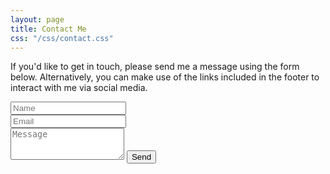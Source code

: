 ```yaml
---
layout: page
title: Contact Me
css: "/css/contact.css"
---
```


<form action="https://formspree.io/jonmcalder@gmail.com" method="POST" class="form" id="contact-form">
  <p>If you'd like to get in touch, please send me a message using the form 
  below. Alternatively, you can make use of the links included in the footer to 
  interact with me via social media.</p>
  <div class="row">
    <div class="col-xs-6">
      <input type="text" name="name" class="form-control input-lg" placeholder="Name" title="Name">
    </div>
    <div class="col-xs-6">
      <input type="email" name="_replyto" class="form-control input-lg" placeholder="Email" title="Email">
    </div>
  </div>
  <input type="hidden" name="_subject" value="New message from http://jonmcalder.github.io">
  <textarea type="text" name="content" class="form-control input-lg" placeholder="Message" title="Message" required="required" rows="3"></textarea>
  <input type="text" name="_gotcha" style="display:none">
  <input type="hidden" name="_next" value="//jonmcalder.github.io/thanks.html" />
  <button type="submit" class="btn btn-lg btn-primary">Send</button>
</form>